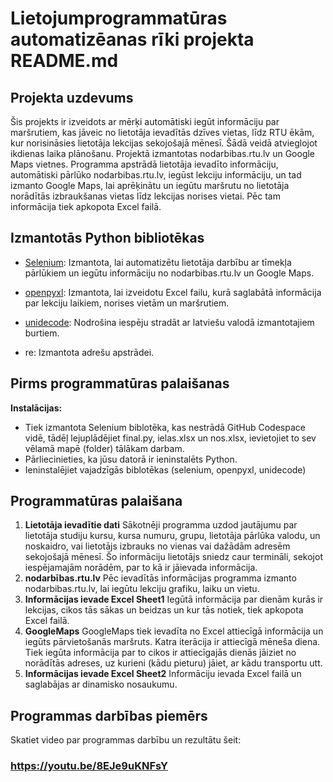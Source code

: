 # Lietojumprogrammatūras automatizēanas rīki projekta README.md
## Projekta uzdevums
Šis projekts ir izveidots ar mērķi automātiski iegūt informāciju par maršrutiem, kas jāveic no lietotāja ievadītās dzīves vietas, līdz RTU ēkām, kur norisināsies lietotāja lekcijas sekojošajā mēnesī. Šādā veidā atvieglojot ikdienas laika plānošanu. Projektā izmantotas nodarbibas.rtu.lv un Google Maps vietnes. Programma apstrādā lietotāja ievadīto informāciju, automātiski pārlūko nodarbibas.rtu.lv, iegūst lekciju informāciju, un tad izmanto Google Maps, lai aprēķinātu un iegūtu maršrutu no lietotāja norādītās izbraukšanas vietas līdz lekcijas norises vietai. Pēc tam informācija tiek apkopota Excel failā.

## Izmantotās Python bibliotēkas
- [Selenium](https://www.selenium.dev/documentation/en/): Izmantota, lai automatizētu lietotāja darbību ar tīmekļa pārlūkiem un iegūtu informāciju no nodarbibas.rtu.lv un Google Maps. 

- [openpyxl](https://openpyxl.readthedocs.io/en/stable/): Izmantota, lai izveidotu Excel failu, kurā saglabātā informācija par lekciju laikiem, norises vietām un maršrutiem.

- [unidecode](https://pypi.org/project/Unidecode/): Nodrošina iespēju stradāt ar latviešu valodā izmantotajiem burtiem.

- re: Izmantota adrešu apstrādei.

## Pirms programmatūras palaišanas

**Instalācijas:**
   - Tiek izmantota Selenium biblotēka, kas nestrādā GitHub Codespace vidē, tādēļ lejuplādējiet final.py, ielas.xlsx un nos.xlsx, ievietojiet to sev vēlamā mapē (folder) tālākam darbam.
   - Pārliecinieties, ka jūsu datorā ir ieninstalēts Python.
   - Ieninstalējiet vajadzīgās biblotēkas (selenium, openpyxl, unidecode)

## Programmatūras palaišana

1. **Lietotāja ievadītie dati**
   Sākotnēji programma uzdod jautājumu par lietotāja studiju kursu, kursa numuru, grupu, lietotāja pārlūka valodu, un noskaidro, vai lietotājs izbrauks no vienas vai dažādām adresēm sekojošajā mēnesī. Šo informāciju lietotājs sniedz caur termināli, sekojot iespējamajām norādēm, par to kā ir jāievada informācija.
2. **nodarbības.rtu.lv**
   Pēc ievadītās informācijas programma izmanto nodarbibas.rtu.lv, lai iegūtu lekciju grafiku, laiku un vietu.
3. **Informācijas ievade Excel Sheet1**
   Iegūtā informācija par dienām kurās ir lekcijas, cikos tās sākas un beidzas un kur tās notiek, tiek apkopota Excel failā.
4. **GoogleMaps**
   GoogleMaps tiek ievadīta no Excel attiecīgā informācija un iegūts pārvietošanās maršruts. Katra iterācija ir attiecīgā mēneša diena. Tiek iegūta informācija par to cikos ir attiecīgajās dienās jāiziet no norādītās adreses, uz kurieni (kādu pieturu) jāiet, ar kādu transportu utt.
5. **Informācijas ievade Excel Sheet2**
   Informāciju ievada Excel failā un saglabājas ar dinamisko nosaukumu.

## Programmas darbības piemērs
Skatiet video par programmas darbību un rezultātu šeit:

### https://youtu.be/8EJe9uKNFsY
